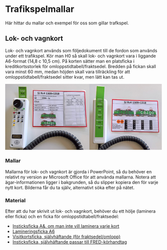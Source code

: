 # Trafikspelmallar
Här hittar du mallar och exempel för oss som gillar trafkspel.

## Lok- och vagnkort
Lok- och vagnkort används som följedokument till de fordon som används under ett trafikspel.
Kör man H0 så skall lok- och vagnkort vara i liggande A6-format (14,8 c 10,5 cm).
På korten sätter man en platsficka i kreditkortsstorlek för omloppstidtabell/fraktsedel. 
Bredden på fickan skall vara minst 60 mm, medan höjden skall vara tillräckling för att omloppstidtabell/fraktsedel sitter kvar, men lätt kan tas ut.

![Exempel](Lokdokumentation.jpg)

### Mallar
Mallarna för lok- och vagnkort är gjorda i PowerPoint, så du behöver en relativt ny version av Microsoft Office för att använda mallarna.
Notera att ägar-informationen ligger i bakgrunden, så du slipper kopiera den för varje nytt kort.
Bilderna får du ta själv, alternativt söka efter på nätet.

### Material
Efter att du har skrivit ut lok- och vagnkort, behöver du ett hölje (laminera eller ficka) och en ficka för omloppstidtabell/fraktsedel:
- [Insticksficka  A&, om man inte vill laminera varje kort](https://www.marko.se/plastfickor/presentationsfickor/dokumentficka/dokument-ficka-10083-50)
- [Lamineringsficka A6](https://www.marko.se/plastfickor/lamineringsprodukter/lamineringskort/laminerings-kort-170-30240]A6-lamineringsficka)
- [Visitkortsficka, självhäftande (för fraktsedel/omlopp)](https://www.marko.se/plastfickor/visitkortsfickor/visitkortsficka/visitkortsficka-10109-100)
- [Insticksficka, självhäftande passar till FRED-körhandtag](https://www.marko.se/plastfickor/insticksfickor/etiketthallare/etiketthallare-10317-200)

